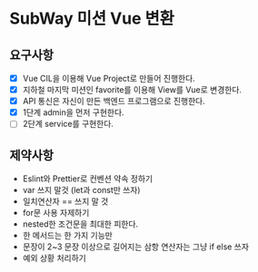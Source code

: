 # SubWay 미션 Vue 변환

## 요구사항

- [x] Vue CIL을 이용해 Vue Project로 만들어 진행한다.
- [x] 지하철 마지막 미션인 favorite를 이용해 View를 Vue로 변경한다.
- [x] API 통신은 자신이 만든 백엔드 프로그램으로 진행한다.
- [x] 1단계 admin을 먼저 구현한다.
- [ ] 2단계 service를 구현한다.

## 제약사항

- Eslint와 Prettier로 컨벤션 약속 정하기
- var 쓰지 말것 (let과 const만 쓰자)
- 일치연산자 == 쓰지 말 것
- for문 사용 자제하기
- nested한 조건문을 최대한 피한다.
- 한 메서드는 한 가지 기능만
- 문장이 2~3 문장 이상으로 길어지는 삼항 연산자는 그냥 if else 쓰자
- 예외 상황 처리하기
